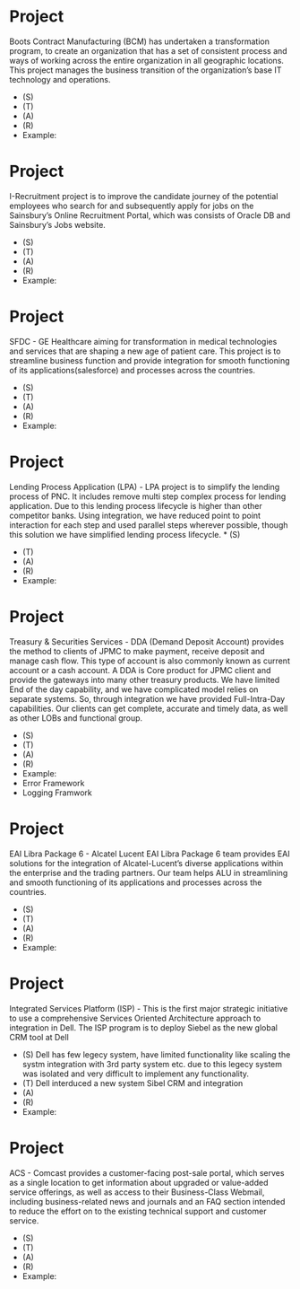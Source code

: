 # Project 
Boots Contract Manufacturing (BCM) has undertaken a transformation program, to create an organization that has a set of consistent process and ways of working across the entire organization in all geographic locations. This project manages the business transition of the organization’s base IT technology and operations.
* (S)
* (T)
* (A)
* (R)
* Example:

# Project 
I-Recruitment project is to improve the candidate journey of the potential employees who search for and subsequently apply for jobs on the Sainsbury’s Online Recruitment Portal, which was consists of Oracle DB and Sainsbury’s Jobs website. 
* (S)
* (T)
* (A)
* (R)
* Example:

# Project 
SFDC - GE Healthcare aiming for transformation in medical technologies and services that are shaping a new age of patient care. This project is to streamline business function and provide integration for smooth functioning of its applications(salesforce) and processes across the countries. 
* (S)
* (T)
* (A)
* (R)
* Example:

# Project
Lending Process Application (LPA) - LPA project is to simplify the lending process of PNC.  It includes remove multi step complex process for lending application. Due to this lending process lifecycle is higher than other competitor banks.  Using integration, we have reduced point to point interaction for each step and used parallel steps wherever possible, though this solution we have simplified lending process lifecycle.                                                                         * (S)
* (T)
* (A)
* (R)                      
* Example:

# Project
Treasury & Securities Services - DDA (Demand Deposit Account) provides the method to clients of JPMC to make payment, receive deposit and manage cash flow. This type of account is also commonly known as current account or a cash account.  A DDA is Core product for JPMC client and provide the gateways into many other treasury products. We have limited End of the day capability, and we have complicated model relies on separate systems. So, through integration we have provided Full-Intra-Day capabilities. Our clients can get complete, accurate and timely data, as well as other LOBs and functional group. 
* (S)
* (T)
* (A)
* (R)
* Example:
* Error Framework
* Logging Framwork

# Project 
EAI Libra Package 6 - Alcatel Lucent EAI Libra Package 6 team provides EAI solutions for the integration of Alcatel-Lucent’s diverse applications within the enterprise and the trading partners. Our team helps ALU in streamlining and smooth functioning of its applications and processes across the countries.
* (S)
* (T)
* (A)
* (R)
* Example:

# Project 
Integrated Services Platform (ISP) - This is the first major strategic initiative to use a comprehensive Services Oriented Architecture approach to integration in Dell. The ISP program is to deploy Siebel as the new global CRM tool at Dell
* (S) Dell has few legecy system, have limited functionality like scaling the systm integration with 3rd party system etc. due to this legecy system was isolated and very difficult to implement any functionality. 
* (T) Dell interduced a new system Sibel CRM and integration 
* (A)
* (R)
* Example:

# Project 
ACS - Comcast provides a customer-facing post-sale portal, which serves as a single location to get information about upgraded or value-added service offerings, as well as access to their Business-Class Webmail, including business-related news and journals and an FAQ section intended to reduce the effort on to the existing technical support and customer service. 
* (S)
* (T)
* (A)
* (R)
* Example:
